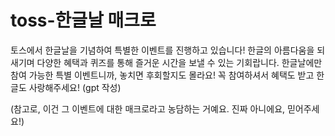 # toss-한글날 매크로
토스에서 한글날을 기념하여 특별한 이벤트를 진행하고 있습니다! 한글의 아름다움을 되새기며 다양한 혜택과 퀴즈를 통해 즐거운 시간을 보낼 수 있는 기회랍니다. 한글날에만 참여 가능한 특별 이벤트니까, 놓치면 후회할지도 몰라요! 꼭 참여하셔서 혜택도 받고 한글도 사랑해주세요!
(gpt 작성)


(참고로, 이건 그 이벤트에 대한 매크로라고 농담하는 거예요. 진짜 아니에요, 믿어주세요!)
